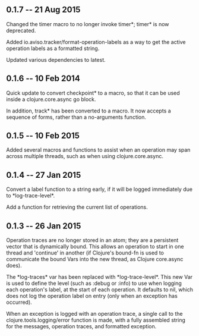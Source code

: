 ## 0.1.7 -- 21 Aug 2015

Changed the timer macro to no longer invoke timer*; timer* is now deprecated.

Added io.aviso.tracker/format-operation-labels as a way to get the active operation labels as a formatted
string.

Updated various dependencies to latest.

## 0.1.6 -- 10 Feb 2014

Quick update to convert checkpoint* to a macro, so that it can be used inside a clojure.core.async go
block.

In addition, track* has been converted to a macro. It now accepts a sequence of forms, rather than
a no-arguments function.

## 0.1.5 -- 10 Feb 2015

Added several macros and functions to assist when an operation may span across multiple threads,
such as when using clojure.core.async.

## 0.1.4 -- 27 Jan 2015

Convert a label function to a string early, if it will be logged immediately due to \*log-trace-level\*.

Add a function for retrieving the current list of operations.

## 0.1.3 -- 26 Jan 2015

Operation traces are no longer stored in an atom; they are a persistent vector that is dynamically bound.
This allows an operation to start in one thread and 'continue' in another (if Clojure's bound-fn is used
to communicate the bound Vars into the new thread, as Clojure core.async does).

The \*log-traces\* var has been replaced with \*log-trace-level\*.
This new Var is used to define the level (such as
:debug or :info) to use when logging each operation's label, at the start of each operation.
It defaults to nil, which does not log the operation label on entry (only when an exception has occurred).

When an exception is logged with an operation trace, a single call to the clojure.tools.logging/error
function is made, with a fully assembled string for the messages, operation traces, and formatted
exception.